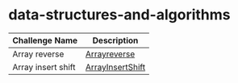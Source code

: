 # data-structures-and-algorithms

| Challenge Name|Description|
|---------------|----------|
| Array reverse |[Arrayreverse](./according/Arrayreverse/Arrayreverse.md)|
| Array insert shift |[ArrayInsertShift](./according/Array-insert-shift/Array-insert-shift.md)|


